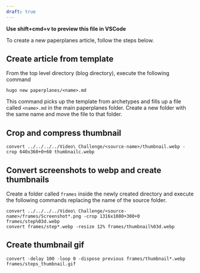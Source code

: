 ```yaml
---
draft: true
---
```


**Use shift+cmd+v to preview this file in VSCode**

To create a new paperplanes article, follow the steps below.

## Create article from template
From the top level directory (blog directory), execute the following command
```
hugo new paperplanes/<name>.md
```
This command picks up the template from archetypes and fills up a file called `<name>.md` in the main paperplanes folder. Create a new folder with the same name and move the file to that folder. 

## Crop and compress thumbnail
```
convert ../../../../Video\ Challenge/<source-name>/thumbnail.webp -crop 640x360+0+60 thumbnailc.webp
```

## Convert screenshots to webp and create thumbnails
Create a folder called `frames` inside the newly created directory and execute the following commands replacing the name of the source folder.
```
convert ../../../../Video\ Challenge/<source-name>/frames/Screenshot*.png -crop 1316x1080+300+0 frames/step%03d.webp
convert frames/step*.webp -resize 12% frames/thumbnail%03d.webp
```
## Create thumbnail gif
```
convert -delay 100 -loop 0 -dispose previous frames/thumbnail*.webp frames/steps_thumbnail.gif
```

